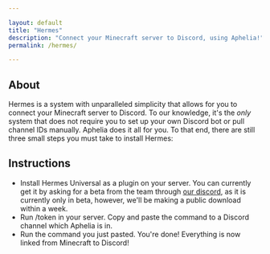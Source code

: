 ```yaml
---

layout: default
title: "Hermes"
description: "Connect your Minecraft server to Discord, using Aphelia!"
permalink: /hermes/

---
```


## About
Hermes is a system with unparalleled simplicity that allows for you to connect your Minecraft server to Discord. To our knowledge,
it's the *only* system that does not require you to set up your own Discord bot or pull channel IDs manually. Aphelia does it all for you. To that end, there are
still three small steps you must take to install Hermes:

## Instructions
* Install Hermes Universal as a plugin on your server. You can currently get it by asking for a beta from the team through [our discord](/discord/),
as it is currently only in beta, however, we'll be making a public download within a week.
* Run /token in your server. Copy and paste the command to a Discord channel which Aphelia is in. 
* Run the command you just pasted. You're done! Everything is now linked from Minecraft to Discord!
